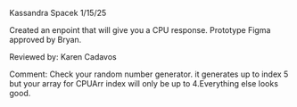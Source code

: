 Kassandra Spacek
1/15/25

Created an enpoint that will give you a CPU response.
Prototype Figma approved by Bryan.

Reviewed by: Karen Cadavos

Comment: Check your random number generator. it generates up to index 5 but your array  for CPUArr index will only be up to 4.Everything else looks good.